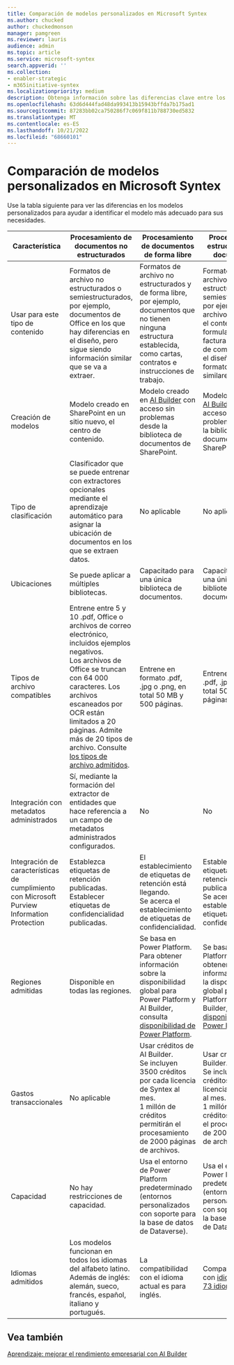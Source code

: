 ```yaml
---
title: Comparación de modelos personalizados en Microsoft Syntex
ms.author: chucked
author: chuckedmonson
manager: pamgreen
ms.reviewer: lauris
audience: admin
ms.topic: article
ms.service: microsoft-syntex
search.appverid: ''
ms.collection:
- enabler-strategic
- m365initiative-syntex
ms.localizationpriority: medium
description: Obtenga información sobre las diferencias clave entre los modelos personalizados en Microsoft Syntex.
ms.openlocfilehash: 63d6d444fad48da993413b15943bffda7b175ad1
ms.sourcegitcommit: 87283bb02ca750286f7c069f811b788730ed5832
ms.translationtype: MT
ms.contentlocale: es-ES
ms.lasthandoff: 10/21/2022
ms.locfileid: "68660101"
---
```

# <a name="compare-custom-models-in-microsoft-syntex"></a>Comparación de modelos personalizados en Microsoft Syntex 

Use la tabla siguiente para ver las diferencias en los modelos personalizados para ayudar a identificar el modelo más adecuado para sus necesidades.

| Característica | Procesamiento de documentos no estructurados | Procesamiento de documentos de forma libre | Procesamiento estructurado de documentos |
| ------- | ------- | ------- | ------- |
| Usar para este tipo de contenido | Formatos de archivo no estructurados o semiestructurados, por ejemplo, documentos de Office en los que hay diferencias en el diseño, pero sigue siendo información similar que se va a extraer. | Formatos de archivo no estructurados y de forma libre, por ejemplo, documentos que no tienen ninguna estructura establecida, como cartas, contratos e instrucciones de trabajo. | Formatos de archivo estructurados y semiestructurados, por ejemplo, archivos PDF para el contenido de formularios, como facturas o pedidos de compra, donde el diseño y el formato son similares. |
| Creación de modelos | Modelo creado en SharePoint en un sitio nuevo, el centro de contenido.  | Modelo creado en [AI Builder](/ai-builder/overview) con acceso sin problemas desde la biblioteca de documentos de SharePoint.| Modelo creado en [AI Builder](/ai-builder/overview) con acceso sin problemas desde la biblioteca de documentos de SharePoint. |
| Tipo de clasificación | Clasificador que se puede entrenar con extractores opcionales mediante el aprendizaje automático para asignar la ubicación de documentos en los que se extraen datos. | No aplicable | No aplicable |
| Ubicaciones | Se puede aplicar a múltiples bibliotecas. | Capacitado para una única biblioteca de documentos. | Capacitado para una única biblioteca de documentos. |
| Tipos de archivo compatibles | Entrene entre 5 y 10 .pdf, Office o archivos de correo electrónico, incluidos ejemplos negativos.<br>Los archivos de Office se truncan con 64 000 caracteres. Los archivos escaneados por OCR están limitados a 20 páginas. Admite más de 20 tipos de archivo. Consulte [los tipos de archivo admitidos](requirements-and-limitations.md#unstructured-document-processing).  | Entrene en formato .pdf, .jpg o .png, en total 50 MB y 500 páginas. | Entrene en formato .pdf, .jpg o .png, en total 50 MB y 500 páginas. |
| Integración con metadatos administrados | Sí, mediante la formación del extractor de entidades que hace referencia a un campo de metadatos administrados configurados. | No | No |
| Integración de características de cumplimiento con Microsoft Purview Information Protection | Establezca etiquetas de retención publicadas.<br>Establecer etiquetas de confidencialidad publicadas. | El establecimiento de etiquetas de retención está llegando. <br>Se acerca el establecimiento de etiquetas de confidencialidad. | Establezca etiquetas de retención publicadas. <br>Se acerca el establecimiento de etiquetas de confidencialidad. |
| Regiones admitidas| Disponible en todas las regiones. | Se basa en Power Platform. Para obtener información sobre la disponibilidad global para Power Platform y AI Builder, consulta [disponibilidad de Power Platform](https://dynamics.microsoft.com/geographic-availability/). | Se basa en Power Platform. Para obtener información sobre la disponibilidad global para Power Platform y AI Builder, consulta [disponibilidad de Power Platform](https://dynamics.microsoft.com/geographic-availability/). |
| Gastos transaccionales | No aplicable | Usar créditos de AI Builder.<br>Se incluyen 3500 créditos por cada licencia de Syntex al mes.<br>1 millón de créditos permitirán el procesamiento de 2000 páginas de archivos. | Usar créditos de AI Builder.<br>Se incluyen 3500 créditos por cada licencia de Syntex al mes.<br>1 millón de créditos permitirán el procesamiento de 2000 páginas de archivos. |
| Capacidad | No hay restricciones de capacidad. | Usa el entorno de Power Platform predeterminado (entornos personalizados con soporte para la base de datos de Dataverse). | Usa el entorno de Power Platform predeterminado (entornos personalizados con soporte para la base de datos de Dataverse). |
| Idiomas admitidos| Los modelos funcionan en todos los idiomas del alfabeto latino. Además de inglés: alemán, sueco, francés, español, italiano y portugués. | La compatibilidad con el idioma actual es para inglés. | Compatibilidad con [idiomas para 73 idiomas](/ai-builder/form-processing-model-requirements.md#languages-supported). |

## <a name="see-also"></a>Vea también

[Aprendizaje: mejorar el rendimiento empresarial con AI Builder](/training/paths/improve-business-performance-ai-builder/?source=learn)


